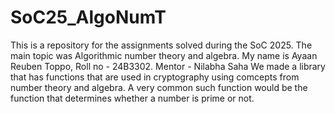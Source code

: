 # SoC25_AlgoNumT
This is a repository for the assignments solved during the SoC 2025. The main topic was Algorithmic number theory and algebra. My name is Ayaan Reuben Toppo, Roll no - 24B3302. Mentor - Nilabha Saha
We made a library that has functions that are used in cryptography using comcepts from number theory and algebra. A very common such function would be the function that determines whether a number is prime or not. 
